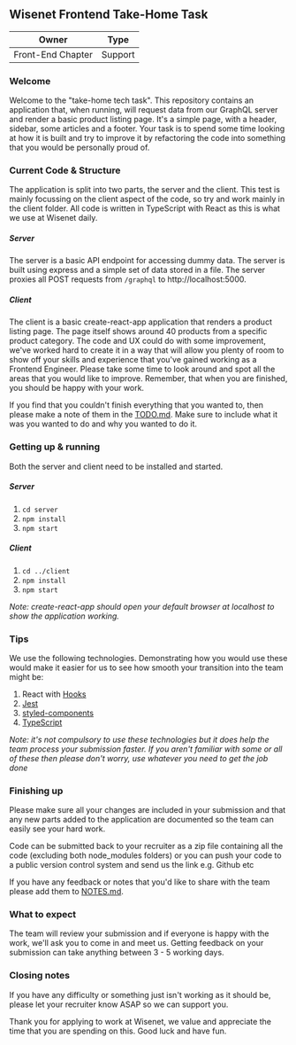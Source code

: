 ## Wisenet Frontend Take-Home Task

Owner|Type
---|---
Front-End Chapter|Support

### Welcome

Welcome to the "take-home tech task". This repository contains an application that, when running, will request data from our GraphQL server and render a basic product listing page. It's a simple page, with a header, sidebar, some articles and a footer. Your task is to spend some time looking at how it is built and try to improve it by refactoring the code into something that you would be personally proud of.

### Current Code & Structure

The application is split into two parts, the server and the client. This test is mainly focussing on the client aspect of the code, so try and work mainly in the client folder. All code is written in TypeScript with React as this is what we use at Wisenet daily.

##### Server

The server is a basic API endpoint for accessing dummy data. The server is built using express and a simple set of data stored in a file. The server proxies all POST requests from `/graphql` to http://localhost:5000.

##### Client

The client is a basic create-react-app application that renders a product listing page. The page itself shows around 40 products from a specific product category. The code and UX could do with some improvement, we've worked hard to create it in a way that will allow you plenty of room to show off your skills and experience that you've gained working as a Frontend Engineer. Please take some time to look around and spot all the areas that you would like to improve. Remember, that when you are finished, you should be happy with your work.

If you find that you couldn't finish everything that you wanted to, then please make a note of them in the [TODO.md](TODO.md). Make sure to include what it was you wanted to do and why you wanted to do it.

### Getting up & running

Both the server and client need to be installed and started.

##### Server

1) `cd server`
2) `npm install`
2) `npm start`

##### Client

1) `cd ../client`
2) `npm install`
2) `npm start`

_Note: create-react-app should open your default browser at localhost to show the application working._

### Tips

We use the following technologies. Demonstrating how you would use these would make it easier for us to see how smooth your transition into the team might be:

1) React with [Hooks](https://reactjs.org/docs/hooks-intro.html)
2) [Jest](https://jestjs.io/)
3)  [styled-components](https://styled-components.com/)
4) [TypeScript](https://www.typescriptlang.org/)

_Note: it's not compulsory to use these technologies but it does help the team process your submission faster. If you aren't familiar with some or all of these then please don't worry, use whatever you need to get the job done_

### Finishing up

Please make sure all your changes are included in your submission and that any new parts added to the application are documented so the team can easily see your hard work.

Code can be submitted back to your recruiter as a zip file containing all the code (excluding both node_modules folders) or you can push your code to a public version control system and send us the link e.g. Github etc

If you have any feedback or notes that you'd like to share with the team please add them to [NOTES.md](NOTES.md).

### What to expect

The team will review your submission and if everyone is happy with the work, we'll ask you to come in and meet us. Getting feedback on your submission can take anything between  3 - 5 working days.

### Closing notes

If you have any difficulty or something just isn't working as it should be, please let your recruiter know ASAP so we can support you.

Thank you for applying to work at Wisenet, we value and appreciate the time that you are spending on this. Good luck and have fun.
